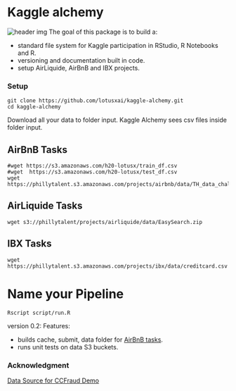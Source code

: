 # Kaggle alchemy

![header img](README_files/kaggle_alchemy_art.png)
The goal of this package is to build a:
- standard file system for Kaggle participation in RStudio, R Notebooks and R.
- versioning and documentation built in code.
- setup AirLiquide, AirBnB and IBX projects.


### Setup

```
git clone https://github.com/lotusxai/kaggle-alchemy.git
cd kaggle-alchemy
```
Download all your data to folder input. Kaggle Alchemy sees csv files inside folder input.

## AirBnB Tasks
```
#wget https://s3.amazonaws.com/h20-lotusx/train_df.csv
#wget  https://s3.amazonaws.com/h20-lotusx/test_df.csv
wget https://phillytalent.s3.amazonaws.com/projects/airbnb/data/TH_data_challenge_d4.csv

```

## AirLiquide Tasks
```
wget s3://phillytalent/projects/airliquide/data/EasySearch.zip
```

## IBX Tasks
```
wget https://phillytalent.s3.amazonaws.com/projects/ibx/data/creditcard.csv
```

# Name your Pipeline
```
Rscript script/run.R
```


version 0.2:
Features:
* builds cache, submit, data folder for [AirBnB tasks](https://phillytalent.com/events/project-airbnb/).
* runs unit tests on data S3 buckets.




### Acknowledgment
[Data Source for CCFraud Demo](https://www.kaggle.com/mlg-ulb/creditcardfraud)
